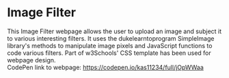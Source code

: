 # Image Filter
This Image Filter webpage allows the user to upload an image and subject it to various interesting filters. It uses the dukelearntoprogram SimpleImage library's methods to manipulate image pixels and JavaScript functions to code various filters. Part of w3Schools' CSS template has been used for webpage design.
<br>
CodePen link  to webpage: https://codepen.io/kas11234/full/jOpWWaa
